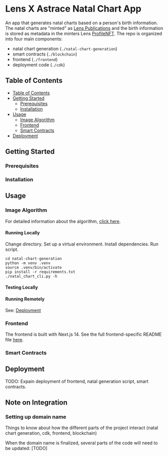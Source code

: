 # Lens X Astrace Natal Chart App

An app that generates natal charts based on a person's birth information. The natal charts are "minted" as [Lens Publications](https://docs.lens.xyz/docs/publication) and the birth information is stored as metadata in the minters Lens [ProfileNFT](https://docs.lens.xyz/docs/profile). The repo is organized into four main components:
- natal chart generation (`./natal-chart-generation`)
- smart contracts (`./blockchain`)
- frontend (`./frontend`)
- deployment code (`./cdk`)

## Table of Contents

- [Table of Contents](#table-of-contents)
- [Getting Started](#getting-started)
  - [Prerequisites](#prerequisites)
  - [Installation](#installation)
- [Usage](#usage)
  - [Image Algorithm](#image-algorithm)
  - [Frontend](#frontend)
  - [Smart Contracts](#smart-contracts)
- [Deployment](#deployment)

## Getting Started

### Prerequisites

### Installation

## Usage

### Image Algorithm

For detailed information about the algorithm, [click here](./natal-chart-generation/README.md).

#### Running Locally

Change directory. Set up a virtual environment. Install dependencies. Run script.
```
cd natal-chart-generation
python -m venv .venv
source .venv/bin/activate
pip install -r requirements.txt
./natal_chart_cli.py -h
```

#### Testing Locally

#### Running Remotely
See: [Deployment](#deployment)

### Frontend

The frontend is built with Next.js 14. See the full frontend-specific README file [here](./frontend).

### Smart Contracts

## Deployment

TODO: Expain deployment of frontend, natal generation script, smart contracts.

## Note on Integration

### Setting up domain name

Things to know about how the different parts of the project interact (natal chart generation, cdk, frontend, blockchain)

When the domain name is finalized, several parts of the code will need to be updated: [TODO]
